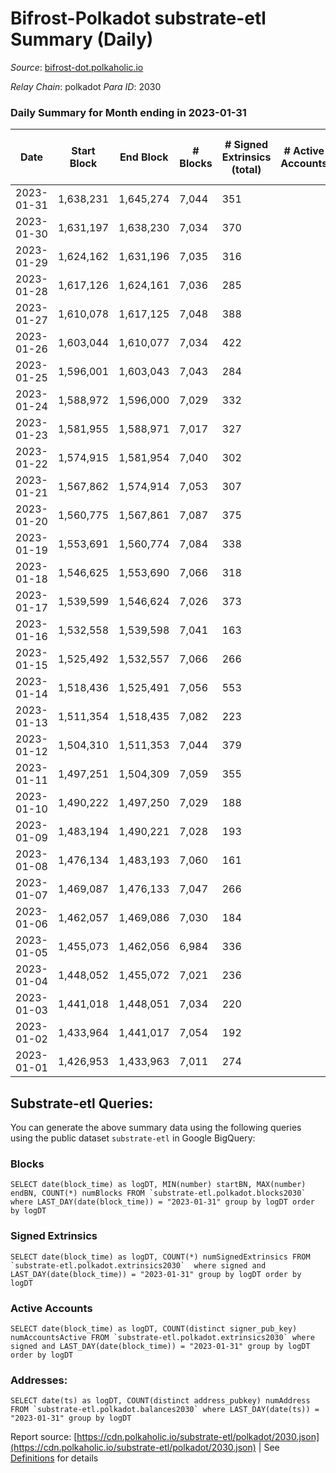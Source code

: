 # Bifrost-Polkadot substrate-etl Summary (Daily)

_Source_: [bifrost-dot.polkaholic.io](https://bifrost-dot.polkaholic.io)

*Relay Chain*: polkadot
*Para ID*: 2030



### Daily Summary for Month ending in 2023-01-31


| Date | Start Block | End Block | # Blocks | # Signed Extrinsics (total) | # Active Accounts | # Passive | # New | # Addresses with Balances | # Events | # Transfers | # XCM Transfers In | # XCM Transfers Out |
| ---- | ----------- | --------- | -------- | --------------------------- | ----------------- | --------- | ----- | ------------------------- | -------- | ----------- | ------------------ | ------------------- |
| 2023-01-31 | 1,638,231 | 1,645,274 | 7,044  | 351 |  | 23 | 10 | 3,575 | 17,246 | 257 ($21,739.38) | 36 ($15,152.81) | 19 ($2,256.74) |
| 2023-01-30 | 1,631,197 | 1,638,230 | 7,034  | 370 |  | 21 | 8 | 3,566 | 17,348 | 265 ($25,340.53) | 30 ($11,784.02) | 27 ($4,050.80) |
| 2023-01-29 | 1,624,162 | 1,631,196 | 7,035  | 316 |  | 28 | 6 | 3,562 | 16,891 | 233 ($12,841.11) | 44 ($18,627.84) | 23 ($592.64) |
| 2023-01-28 | 1,617,126 | 1,624,161 | 7,036  | 285 |  | 24 | 7 | 3,558 | 16,680 | 255 ($27,086.91) | 26 ($25,788.78) | 17 ($472.88) |
| 2023-01-27 | 1,610,078 | 1,617,125 | 7,048  | 388 |  | 30 | 15 | 3,554 | 17,591 | 317 ($18,599.18) | 48 ($14,983.91) | 23 ($279.11) |
| 2023-01-26 | 1,603,044 | 1,610,077 | 7,034  | 422 |  | 29 | 17 | 3,543 | 17,843 | 394 ($145.90) | 45 ($18,238.40) | 36 ($1,436.51) |
| 2023-01-25 | 1,596,001 | 1,603,043 | 7,043  | 284 |  | 26 | 11 | 3,530 | 16,708 | 223 ($3,559.68) | 32 ($4,655.98) | 12 ($12,695.83) |
| 2023-01-24 | 1,588,972 | 1,596,000 | 7,029  | 332 |  | 31 | 10 | 3,522 | 17,229 | 335 ($21,654.74) | 45 ($20,849.61) | 21 ($105,301.03) |
| 2023-01-23 | 1,581,955 | 1,588,971 | 7,017  | 327 |  | 25 | 12 | 3,518 | 16,989 | 264 ($6,810.86) | 44 ($25,103.83) | 16 ($2,373.65) |
| 2023-01-22 | 1,574,915 | 1,581,954 | 7,040  | 302 |  | 25 | 10 | 3,508 | 16,855 | 214  | 29 ($5,449.96) | 15 ($7,873.45) |
| 2023-01-21 | 1,567,862 | 1,574,914 | 7,053  | 307 |  | 24 | 10 | 3,501 | 16,959 | 273 ($481.15) | 34 ($42,887.52) | 25 ($633.81) |
| 2023-01-20 | 1,560,775 | 1,567,861 | 7,087  | 375 |  | 24 | 11 | 3,492 | 17,537 | 284 ($4.01) | 39 ($27,587.02) | 25 ($808.88) |
| 2023-01-19 | 1,553,691 | 1,560,774 | 7,084  | 338 |  | 21 | 7 | 3,486 | 17,244 | 249 ($1,181.85) | 56 ($9,926.93) | 14 ($574.08) |
| 2023-01-18 | 1,546,625 | 1,553,690 | 7,066  | 318 |  | 27 | 17 | 3,482 | 17,013 | 310 ($240.49) | 60 ($28,362.22) | 24 ($5,029.84) |
| 2023-01-17 | 1,539,599 | 1,546,624 | 7,026  | 373 |  | 30 | 13 | 3,470 | 17,276 | 364  | 75 ($11,380.84) | 28 ($986.54) |
| 2023-01-16 | 1,532,558 | 1,539,598 | 7,041  | 163 |  | 21 | 6 | 3,460 | 15,588 | 152  | 23 ($3,711.52) | 28 ($318.04) |
| 2023-01-15 | 1,525,492 | 1,532,557 | 7,066  | 266 |  | 17 | 5 | 3,454 | 16,510 | 199 ($0.002) | 15 ($1,168.52) | 7 ($16,528.00) |
| 2023-01-14 | 1,518,436 | 1,525,491 | 7,056  | 553 |  | 20 | 1 | 3,465 | 18,130 | 291  | 14 ($11,655.45) | 10 ($15,708.75) |
| 2023-01-13 | 1,511,354 | 1,518,435 | 7,082  | 223 |  | 21 | 6 | 3,465 | 16,258 | 125 ($99.49) | 37 ($19,596.55) | 21 ($11.61) |
| 2023-01-12 | 1,504,310 | 1,511,353 | 7,044  | 379 |  | 18 | 2 | 3,459 | 17,052 | 93  | 17 ($3,395.97) | 11 ($127.97) |
| 2023-01-11 | 1,497,251 | 1,504,309 | 7,059  | 355 |  | 21 | 6 | 3,458 | 16,309 | 92  | 10 ($9,326.60) | 11 ($2,524.96) |
| 2023-01-10 | 1,490,222 | 1,497,250 | 7,029  | 188 |  | 28 | 10 | 3,453 | 15,768 | 229  | 30 ($12,447.12) | 29 ($418.94) |
| 2023-01-09 | 1,483,194 | 1,490,221 | 7,028  | 193 |  | 24 | 3 | 3,444 | 15,799 | 184 ($65.09) | 23 ($7,208.43) | 18 ($2,853.18) |
| 2023-01-08 | 1,476,134 | 1,483,193 | 7,060  | 161 |  | 18 | 2 | 3,441 | 15,503 | 89  | 11 ($2,196.97) | 4 ($702.03) |
| 2023-01-07 | 1,469,087 | 1,476,133 | 7,047  | 266 |  | 17 | 5 | 3,439 | 16,594 | 113  | 15 ($1,402.70) | 5 ($2,398.26) |
| 2023-01-06 | 1,462,057 | 1,469,086 | 7,030  | 184 |  | 23 | 6 | 3,434 | 15,762 | 207  | 20 ($5,246.20) | 6 ($4,602.85) |
| 2023-01-05 | 1,455,073 | 1,462,056 | 6,984  | 336 |  | 17 | 5 | 3,428 | 17,070 | 326  | 28 ($38,866.14) | 8 ($25,789.75) |
| 2023-01-04 | 1,448,052 | 1,455,072 | 7,021  | 236 |  | 23 | 5 | 3,424 | 16,327 | 184  | 26 ($21,259.69) | 9 ($5,518.60) |
| 2023-01-03 | 1,441,018 | 1,448,051 | 7,034  | 220 |  | 18 | 2 | 3,419 | 16,077 | 145  | 19 ($507.19) | 1 ($142.66) |
| 2023-01-02 | 1,433,964 | 1,441,017 | 7,054  | 192 |  | 18 | 3 | 3,418 | 15,936 | 165  | 19 ($4,844.16) | 3 ($329.96) |
| 2023-01-01 | 1,426,953 | 1,433,963 | 7,011  | 274 |  | 20 | 3 | 3,415 | 16,510 | 237  | 22 ($3,845.46) | 6 ($990.03) |

## Substrate-etl Queries:
You can generate the above summary data using the following queries using the public dataset `substrate-etl` in Google BigQuery:


### Blocks
```
SELECT date(block_time) as logDT, MIN(number) startBN, MAX(number) endBN, COUNT(*) numBlocks FROM `substrate-etl.polkadot.blocks2030`  where LAST_DAY(date(block_time)) = "2023-01-31" group by logDT order by logDT
```


### Signed Extrinsics
```
SELECT date(block_time) as logDT, COUNT(*) numSignedExtrinsics FROM `substrate-etl.polkadot.extrinsics2030`  where signed and LAST_DAY(date(block_time)) = "2023-01-31" group by logDT order by logDT
```


### Active Accounts
```
SELECT date(block_time) as logDT, COUNT(distinct signer_pub_key) numAccountsActive FROM `substrate-etl.polkadot.extrinsics2030` where signed and LAST_DAY(date(block_time)) = "2023-01-31" group by logDT order by logDT
```


### Addresses:
```
SELECT date(ts) as logDT, COUNT(distinct address_pubkey) numAddress FROM `substrate-etl.polkadot.balances2030` where LAST_DAY(date(ts)) = "2023-01-31" group by logDT
```



Report source: [https://cdn.polkaholic.io/substrate-etl/polkadot/2030.json](https://cdn.polkaholic.io/substrate-etl/polkadot/2030.json) | See [Definitions](/DEFINITIONS.md) for details
